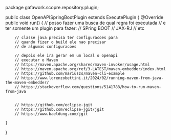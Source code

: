package gafawork.scopre.repository.plugin;

public class OpenAPISpringBootPlugin extends ExecutePlugin {
@Override
public void run() {
// posso fazer uma busca de qual regra foi executada
// e ter somente um plugin para fazer:
// SPring BOOT
// JAX-RJ
// etc

        // classe java precisa ter configuracoes para
        // quando fizer o build ele nao precisar
        // de algumas configuracoes

        // depois ele ira gerar em um local o openapi
        // executar o Maven
        // https://maven.apache.org/shared/maven-invoker/usage.html
        // https://maven.apache.org/ref/3-LATEST/maven-embedder/index.html
        // https://github.com/mariuszs/maven-cli-example
        // https://www.lorenzobettini.it/2024/02/running-maven-from-java-the-maven-embedder/
        // https://stackoverflow.com/questions/5141788/how-to-run-maven-from-java


        // https://github.com/eclipse-jgit
        // https://github.com/eclipse-jgit/jgit
        // https://www.baeldung.com/jgit 

    }
}
